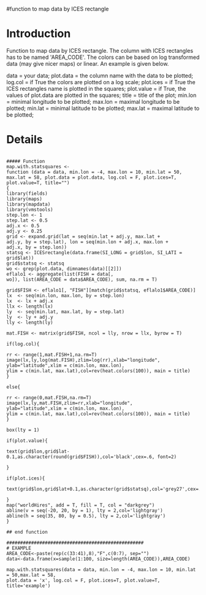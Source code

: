 #function to map data by ICES rectangle

# Introduction #

Function to map data by ICES rectangle. The column with ICES rectangles has to be named 'AREA\_CODE'. The colors can be based on log transformed data (may give nicer maps) or linear. An example is given below.

data        = your data;
plot.data   = the column name with the data to be plotted;
log.col     = if True the colors are plotted on a log scale;
plot.ices   = if True the ICES rectangles name is plotted in the squares;
plot.value  = if True, the values of plot.data are plotted in the squares;
title       = title of the plot;
min.lon     = minimal longitude to be plotted;
max.lon     = maximal longitude to be plotted;
min.lat     = minimal latitude to be plotted;
max.lat     = maximal latitude to be plotted;


# Details #

```

##### Function
map.with.statsquares <-
function (data = data, min.lon = -4, max.lon = 10, min.lat = 50,
max.lat = 58, plot.data = plot.data, log.col = F, plot.ices=T, plot.value=T, title="")
{
library(fields)
library(maps)
library(mapdata)
library(vmstools)
step.lon <- 1
step.lat <- 0.5
adj.x <- 0.5
adj.y <- 0.25
grid <- expand.grid(lat = seq(min.lat + adj.y, max.lat +
adj.y, by = step.lat), lon = seq(min.lon + adj.x, max.lon +
adj.x, by = step.lon))
statsq <- ICESrectangle(data.frame(SI_LONG = grid$lon, SI_LATI = grid$lat))
grid$statsq <- statsq
wo <- grep(plot.data, dimnames(data)[[2]])
eflalo1 <- aggregate(list(FISH = data[,
wo]), list(AREA_CODE = data$AREA_CODE), sum, na.rm = T)

grid$FISH <- eflalo1[, "FISH"][match(grid$statsq, eflalo1$AREA_CODE)]
lx  <- seq(min.lon, max.lon, by = step.lon)
lx  <- lx + adj.x
llx <- length(lx)
ly  <- seq(min.lat, max.lat, by = step.lat)
ly  <- ly + adj.y
lly <- length(ly)

mat.FISH <- matrix(grid$FISH, ncol = lly, nrow = llx, byrow = T)

if(log.col){

rr <- range(1,mat.FISH+1,na.rm=T)
image(lx,ly,log(mat.FISH),zlim=log(rr),xlab="longitude",
ylab="latitude",xlim = c(min.lon, max.lon),
ylim = c(min.lat, max.lat),col=rev(heat.colors(100)), main = title)
}

else{

rr <- range(0,mat.FISH,na.rm=T)
image(lx,ly,mat.FISH,zlim=rr,xlab="longitude",
ylab="latitude",xlim = c(min.lon, max.lon),
ylim = c(min.lat, max.lat),col=rev(heat.colors(100)), main = title)
}

box(lty = 1)

if(plot.value){

text(grid$lon,grid$lat-0.1,as.character(round(grid$FISH)),col='black',cex=.6, font=2)

}

if(plot.ices){

text(grid$lon,grid$lat+0.1,as.character(grid$statsq),col='grey27',cex=.5,font=3)

}
map("worldHires", add = T, fill = T, col = "darkgrey")
abline(v = seq(-20, 20, by = 1), lty = 2,col='lightgray')
abline(h = seq(35, 80, by = 0.5), lty = 2,col='lightgray')
}

## end function

##################################################
# EXAMPLE
AREA_CODE<-paste(rep(c(33:41),8),"F",c(0:7), sep="")
data<-data.frame(x=sample(1:100, size=length(AREA_CODE)),AREA_CODE)

map.with.statsquares(data = data, min.lon = -4, max.lon = 10, min.lat = 50,max.lat = 58,
plot.data = 'x', log.col = F, plot.ices=T, plot.value=T, title='example')

```